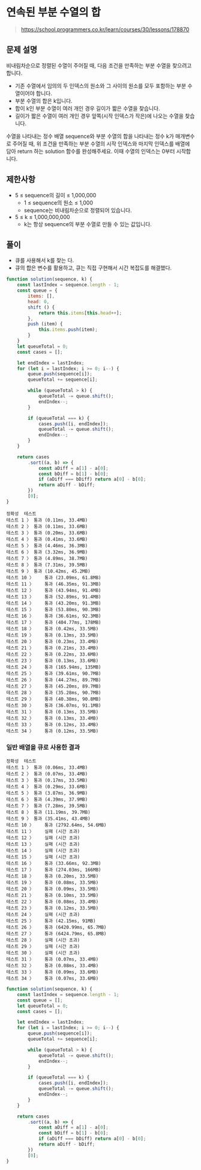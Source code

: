 # 연속된 부분 수열의 합
> https://school.programmers.co.kr/learn/courses/30/lessons/178870

## 문제 설명
비내림차순으로 정렬된 수열이 주어질 때, 다음 조건을 만족하는 부분 수열을 찾으려고 합니다.

- 기존 수열에서 임의의 두 인덱스의 원소와 그 사이의 원소를 모두 포함하는 부분 수열이어야 합니다.
- 부분 수열의 합은 k입니다.
- 합이 k인 부분 수열이 여러 개인 경우 길이가 짧은 수열을 찾습니다.
- 길이가 짧은 수열이 여러 개인 경우 앞쪽(시작 인덱스가 작은)에 나오는 수열을 찾습니다.

수열을 나타내는 정수 배열 sequence와 부분 수열의 합을 나타내는 정수 k가 매개변수로 주어질 때, 위 조건을 만족하는 부분 수열의 시작 인덱스와 마지막 인덱스를 배열에 담아 return 하는 solution 함수를 완성해주세요. 이때 수열의 인덱스는 0부터 시작합니다.

## 제한사항
- 5 ≤ sequence의 길이 ≤ 1,000,000
  - 1 ≤ sequence의 원소 ≤ 1,000
  - sequence는 비내림차순으로 정렬되어 있습니다.
- 5 ≤ k ≤ 1,000,000,000
  - k는 항상 sequence의 부분 수열로 만들 수 있는 값입니다.
 
## 풀이
- 큐를 사용해서 k를 찾는 다.
- 큐의 합은 변수를 활용하고, 큐는 직접 구현해서 시간 복잡도를 해결했다.

```js
function solution(sequence, k) {
    const lastIndex = sequence.length - 1;
    const queue = {
        items: [],
        head: 0,
        shift () {
            return this.items[this.head++];
        },
        push (item) {
            this.items.push(item);
        }
    }
    let queueTotal = 0;
    const cases = [];

    let endIndex = lastIndex;
    for (let i = lastIndex; i >= 0; i--) {
        queue.push(sequence[i]);
        queueTotal += sequence[i];

        while (queueTotal > k) {
            queueTotal -= queue.shift();
            endIndex--;
        }

        if (queueTotal === k) {
            cases.push([i, endIndex]);
            queueTotal -= queue.shift();
            endIndex--;
        }
    }

    return cases
        .sort((a, b) => {
            const aDiff = a[1] - a[0];
            const bDiff = b[1] - b[0];
            if (aDiff === bDiff) return a[0] - b[0];
            return aDiff - bDiff;
        })
        [0];
}
```

```
정확성  테스트
테스트 1 〉	통과 (0.11ms, 33.4MB)
테스트 2 〉	통과 (0.11ms, 33.6MB)
테스트 3 〉	통과 (0.20ms, 33.6MB)
테스트 4 〉	통과 (0.41ms, 33.6MB)
테스트 5 〉	통과 (4.46ms, 36.3MB)
테스트 6 〉	통과 (3.32ms, 36.9MB)
테스트 7 〉	통과 (4.89ms, 38.7MB)
테스트 8 〉	통과 (7.31ms, 39.5MB)
테스트 9 〉	통과 (10.42ms, 45.2MB)
테스트 10 〉	통과 (23.09ms, 61.8MB)
테스트 11 〉	통과 (46.35ms, 91.3MB)
테스트 12 〉	통과 (43.94ms, 91.4MB)
테스트 13 〉	통과 (52.89ms, 91.4MB)
테스트 14 〉	통과 (43.20ms, 91.3MB)
테스트 15 〉	통과 (53.80ms, 90.3MB)
테스트 16 〉	통과 (36.61ms, 92.3MB)
테스트 17 〉	통과 (404.77ms, 178MB)
테스트 18 〉	통과 (0.42ms, 33.5MB)
테스트 19 〉	통과 (0.13ms, 33.5MB)
테스트 20 〉	통과 (0.23ms, 33.4MB)
테스트 21 〉	통과 (0.21ms, 33.4MB)
테스트 22 〉	통과 (0.22ms, 33.6MB)
테스트 23 〉	통과 (0.13ms, 33.6MB)
테스트 24 〉	통과 (165.94ms, 135MB)
테스트 25 〉	통과 (39.61ms, 90.7MB)
테스트 26 〉	통과 (44.27ms, 89.7MB)
테스트 27 〉	통과 (45.20ms, 89.7MB)
테스트 28 〉	통과 (35.28ms, 90.7MB)
테스트 29 〉	통과 (40.38ms, 90.8MB)
테스트 30 〉	통과 (36.07ms, 91.1MB)
테스트 31 〉	통과 (0.13ms, 33.5MB)
테스트 32 〉	통과 (0.13ms, 33.4MB)
테스트 33 〉	통과 (0.12ms, 33.4MB)
테스트 34 〉	통과 (0.12ms, 33.5MB)
```

### 일반 배열을 큐로 사용한 결과
```
정확성  테스트
테스트 1 〉	통과 (0.06ms, 33.4MB)
테스트 2 〉	통과 (0.07ms, 33.4MB)
테스트 3 〉	통과 (0.17ms, 33.5MB)
테스트 4 〉	통과 (0.29ms, 33.6MB)
테스트 5 〉	통과 (3.87ms, 36.9MB)
테스트 6 〉	통과 (4.39ms, 37.9MB)
테스트 7 〉	통과 (7.28ms, 39.5MB)
테스트 8 〉	통과 (11.19ms, 39.7MB)
테스트 9 〉	통과 (35.41ms, 43.4MB)
테스트 10 〉	통과 (2792.64ms, 54.6MB)
테스트 11 〉	실패 (시간 초과)
테스트 12 〉	실패 (시간 초과)
테스트 13 〉	실패 (시간 초과)
테스트 14 〉	실패 (시간 초과)
테스트 15 〉	실패 (시간 초과)
테스트 16 〉	통과 (33.66ms, 92.3MB)
테스트 17 〉	통과 (274.03ms, 166MB)
테스트 18 〉	통과 (0.20ms, 33.5MB)
테스트 19 〉	통과 (0.08ms, 33.5MB)
테스트 20 〉	통과 (0.09ms, 33.5MB)
테스트 21 〉	통과 (0.10ms, 33.5MB)
테스트 22 〉	통과 (0.08ms, 33.4MB)
테스트 23 〉	통과 (0.12ms, 33.5MB)
테스트 24 〉	실패 (시간 초과)
테스트 25 〉	통과 (42.15ms, 91MB)
테스트 26 〉	통과 (6420.99ms, 65.7MB)
테스트 27 〉	통과 (6424.79ms, 65.8MB)
테스트 28 〉	실패 (시간 초과)
테스트 29 〉	실패 (시간 초과)
테스트 30 〉	실패 (시간 초과)
테스트 31 〉	통과 (0.07ms, 33.4MB)
테스트 32 〉	통과 (0.08ms, 33.4MB)
테스트 33 〉	통과 (0.09ms, 33.6MB)
테스트 34 〉	통과 (0.07ms, 33.6MB)
```

```js
function solution(sequence, k) {
    const lastIndex = sequence.length - 1;
    const queue = [];
    let queueTotal = 0;
    const cases = [];

    let endIndex = lastIndex;
    for (let i = lastIndex; i >= 0; i--) {
        queue.push(sequence[i]);
        queueTotal += sequence[i];

        while (queueTotal > k) {
            queueTotal -= queue.shift();
            endIndex--;
        }

        if (queueTotal === k) {
            cases.push([i, endIndex]);
            queueTotal -= queue.shift();
            endIndex--;
        }
    }

    return cases
        .sort((a, b) => {
            const aDiff = a[1] - a[0];
            const bDiff = b[1] - b[0];
            if (aDiff === bDiff) return a[0] - b[0];
            return aDiff - bDiff;
        })
        [0];
}
```
